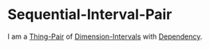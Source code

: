 # Sequential-Interval-Pair

I am a [Thing-Pair](60165.md) of [Dimension-Intervals](10000033.md) with [Dependency](60163.md).
